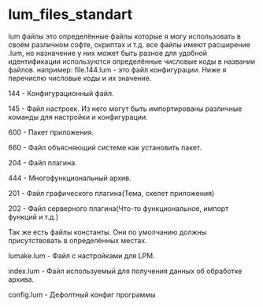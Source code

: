 # lum_files_standart
lum файлы это определённые файлы которые я могу использовать в своём различном софте, скриптах и т.д. все файлы имеют расширение .lum, но назначение у них может быть разное для удобной идентификации используются определённые числовые коды в названии файлов. например:
file.144.lum - это файл конфигурации. Ниже я перечислю числовые коды и их значение.

144 - Конфигурационный файл.

145 - Файл настроек. Из него могут быть импортированы различные команды для настройки и конфигурации.



600 - Пакет приложения.

660 - Файл объясняющий системе как установить пакет.

204 - Файл плагина.

444 - Многофункциональный архив.

201 - Файл графического плагина(Тема, скелет приложения)

202 - Файл серверного плагина(Что-то функциональное, импорт функций и т.д.)


Так же есть файлы константы. Они по умолчанию должны присутствовать в определённых местах.

lumake.lum - Файл с настройками для LPM.

index.lum - Файл используемый для получения данных об обработке архива.

config.lum - Дефолтный конфиг программы
